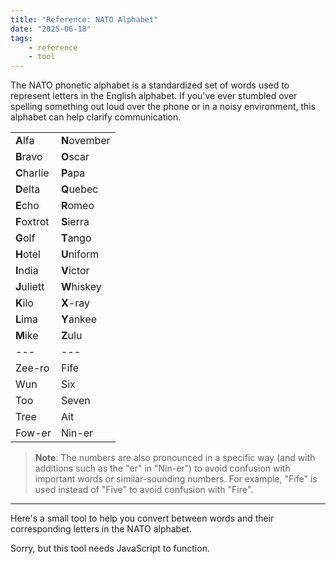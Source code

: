 ```yaml
---
title: "Reference: NATO Alphabet"
date: "2025-06-18"
tags:
    - reference
    - tool
---
```


The NATO phonetic alphabet is a standardized set of words used to represent letters in the English alphabet. If you've ever stumbled over spelling something out loud over the phone or in a noisy environment, this alphabet can help clarify communication.

|             |              |
| ----------- | ------------ |
| **A**lfa    | **N**ovember |
| **B**ravo   | **O**scar    |
| **C**harlie | **P**apa     |
| **D**elta   | **Q**uebec   |
| **E**cho    | **R**omeo    |
| **F**oxtrot | **S**ierra   |
| **G**olf    | **T**ango    |
| **H**otel   | **U**niform  |
| **I**ndia   | **V**ictor   |
| **J**uliett | **W**hiskey  |
| **K**ilo    | **X**-ray    |
| **L**ima    | **Y**ankee   |
| **M**ike    | **Z**ulu     |
| ---         | ---          |
| Zee-ro      | Fife         |
| Wun         | Six          |
| Too         | Seven        |
| Tree        | Ait          |
| Fow-er      | Nin-er       |

> **Note**: The numbers are also pronounced in a specific way (and with additions such as the "er" in "Nin-er") to avoid confusion with important words or similar-sounding numbers. For example, "Fife" is used instead of "Five" to avoid confusion with "Fire".

---

Here's a small tool to help you convert between words and their corresponding letters in the NATO alphabet.

<div id="interactive-nato" class="interactive-container">Sorry, but this tool needs JavaScript to function.</div>
<script src="./nato.ts" type="module"></script>
